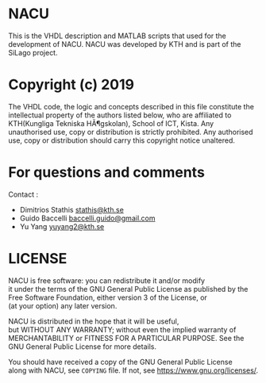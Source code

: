# NACU
This is the VHDL description and MATLAB scripts that used for the development of NACU.
NACU was developed by KTH and is part of the SiLago project.

# Copyright (c) 2019

 The VHDL code, the logic and concepts described in this file constitute
 the intellectual property of the authors listed below, who are affiliated
 to KTH(Kungliga Tekniska HĂ¶gskolan), School of ICT, Kista.
 Any unauthorised use, copy or distribution is strictly prohibited.
 Any authorised use, copy or distribution should carry this copyright notice
 unaltered.


 
# For questions and comments 

 Contact    : 
 - Dimitrios Stathis <stathis@kth.se>
 - Guido Baccelli <baccelli.guido@gmail.com>
 - Yu Yang <yuyang2@kth.se>
 

# LICENSE

NACU is free software: you can redistribute it and/or modify   
it under the terms of the GNU General Public License as published by
the Free Software Foundation, either version 3 of the License, or   
(at your option) any later version.                                 
                                                                    
NACU is distributed in the hope that it will be useful,        
but WITHOUT ANY WARRANTY; without even the implied warranty of      
MERCHANTABILITY or FITNESS FOR A PARTICULAR PURPOSE.  See the       
GNU General Public License for more details.                 
                                                                    
You should have received a copy of the GNU General Public License   
along with NACU, see `COPYING` file.  If not, see <https://www.gnu.org/licenses/>. 